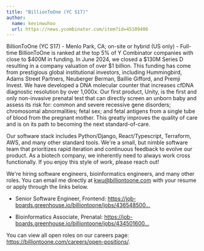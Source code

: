 ```yaml
---
title: "BillionToOne (YC S17)"
author:
  name: kevinwuhoo
  url: https://news.ycombinator.com/item?id=45109406
---
```

BillionToOne (YC S17) - Menlo Park, CA; on-site or hybrid (US only) - Full-time BillionToOne is ranked at the top 5% of Y Combinator companies with close to $400M in funding. In June 2024, we closed a $130M Series D resulting in a company valuation of over $1 billion. This funding has come from prestigious global institutional investors, including Hummingbird, Adams Street Partners, Neuberger Berman, Baillie Gifford, and Premji Invest.
We have developed a DNA molecular counter that increases cfDNA diagnostic resolution by over 1,000x. Our first product, Unity, is the first and only non-invasive prenatal test that can directly screen an unborn baby and assess its risk for: common and severe recessive gene disorders; chromosomal abnormalities; fetal sex; and fetal antigens from a single tube of blood from the pregnant mother. This greatly improves the quality of care and is on its path to becoming the next standard-of-care.

Our software stack includes Python&#x2F;Django, React&#x2F;Typescript, Terraform, AWS, and many other standard tools. We&#x27;re a small, but nimble software team that prioritizes rapid iteration and continuous feedback to evolve our product. As a biotech company, we inherently need to always work cross functionally. If you enjoy this style of work, please reach out!

We&#x27;re hiring software engineers, bioinformatics engineers, and many other roles. You can email me directly at kwu@billiontoone.com with your resume or apply through the links below.

- Senior Software Engineer, Frontend: <a href="https:&#x2F;&#x2F;job-boards.greenhouse.io&#x2F;billiontoone&#x2F;jobs&#x2F;4365485005" rel="nofollow">https:&#x2F;&#x2F;job-boards.greenhouse.io&#x2F;billiontoone&#x2F;jobs&#x2F;436548500...</a>

- Bioinformatics Associate, Prenatal: <a href="https:&#x2F;&#x2F;job-boards.greenhouse.io&#x2F;billiontoone&#x2F;jobs&#x2F;4345016005" rel="nofollow">https:&#x2F;&#x2F;job-boards.greenhouse.io&#x2F;billiontoone&#x2F;jobs&#x2F;434501600...</a>

You can view all open roles on our careers page: <a href="https:&#x2F;&#x2F;billiontoone.com&#x2F;careers&#x2F;open-positions&#x2F;" rel="nofollow">https:&#x2F;&#x2F;billiontoone.com&#x2F;careers&#x2F;open-positions&#x2F;</a>.
<JobApplication />
